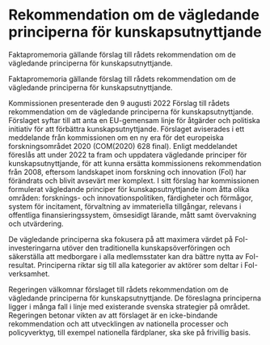 # Rekommendation om de vägledande principerna för kunskapsutnyttjande

Faktapromemoria gällande förslag till rådets rekommendation om de vägledande principerna
för kunskapsutnyttjande.

Faktapromemoria gällande förslag till rådets rekommendation om de vägledande principerna
för kunskapsutnyttjande.

Kommissionen presenterade den 9 augusti 2022 Förslag till rådets rekommendation om de vägledande principerna för kunskapsutnyttjande. Förslaget syftar till att anta en EU-gemensam linje för åtgärder och politiska initiativ för att förbättra kunskapsutnyttjande. Förslaget aviserades i ett meddelande från kommissionen om en ny era för det europeiska forskningsområdet 2020 (COM(2020) 628 final). Enligt meddelandet föreslås att under 2022 ta fram och uppdatera vägledande principer för kunskapsutnyttjande, för att kunna ersätta kommissionens rekommendation från 2008, eftersom landskapet inom forskning och innovation (FoI) har förändrats och blivit avsevärt mer komplext. I sitt förslag har kommissionen formulerat vägledande principer för kunskapsutnyttjande inom åtta olika områden: forsknings- och innovationspolitiken, färdigheter och förmågor, system för incitament, förvaltning av immateriella tillgångar, relevans i offentliga finansieringssystem, ömsesidigt lärande, mått samt övervakning och utvärdering.

De vägledande principerna ska fokusera på att maximera värdet på FoI-investeringarna utöver den traditionella kunskapsöverföringen och säkerställa att medborgare i alla medlemsstater kan dra bättre nytta av FoI-resultat. Principerna riktar sig till alla kategorier av aktörer som deltar i FoI-verksamhet.

Regeringen välkomnar förslaget till rådets rekommendation om de vägledande principerna för kunskapsutnyttjande. De föreslagna principerna ligger i många fall i linje med existerande svenska strategier på området. Regeringen betonar vikten av att förslaget är en icke-bindande rekommendation och att utvecklingen av nationella processer och policyverktyg, till exempel nationella färdplaner, ska ske på frivillig basis.
